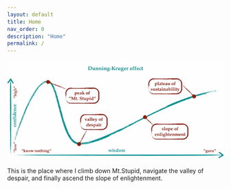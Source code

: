 ```yaml
---
layout: default
title: Home
nav_order: 0
description: "Home"
permalink: /
---
```


![dunning-kruger](./assets/images/dunning-kruger.jpg)

This is the place where I climb down Mt.Stupid, navigate the valley of despair, and finally ascend the slope of enlightenment.
